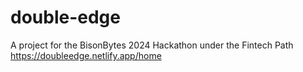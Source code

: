# double-edge
A project for the BisonBytes 2024 Hackathon under the Fintech Path
https://doubleedge.netlify.app/home


